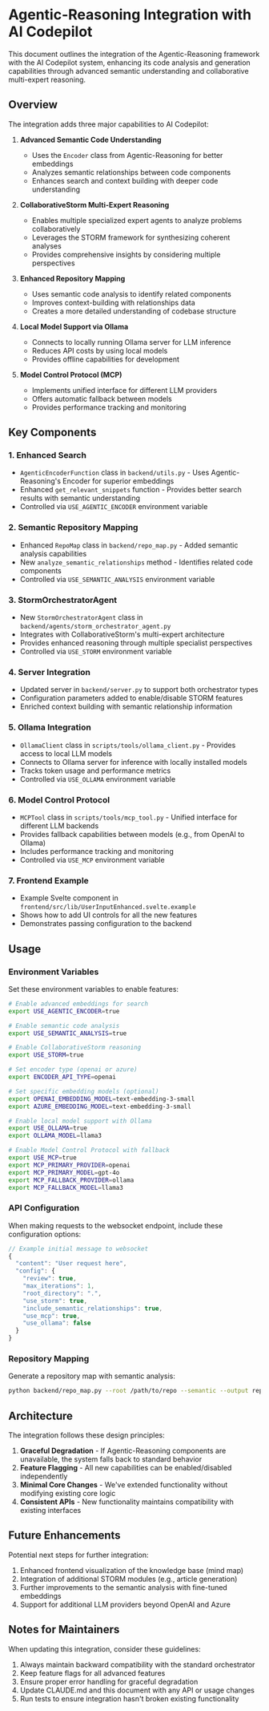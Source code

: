 # Agentic-Reasoning Integration with AI Codepilot

This document outlines the integration of the Agentic-Reasoning framework with the AI Codepilot system, enhancing its code analysis and generation capabilities through advanced semantic understanding and collaborative multi-expert reasoning.

## Overview

The integration adds three major capabilities to AI Codepilot:

1. **Advanced Semantic Code Understanding**
   - Uses the `Encoder` class from Agentic-Reasoning for better embeddings
   - Analyzes semantic relationships between code components
   - Enhances search and context building with deeper code understanding

2. **CollaborativeStorm Multi-Expert Reasoning**
   - Enables multiple specialized expert agents to analyze problems collaboratively
   - Leverages the STORM framework for synthesizing coherent analyses
   - Provides comprehensive insights by considering multiple perspectives

3. **Enhanced Repository Mapping**
   - Uses semantic code analysis to identify related components
   - Improves context-building with relationships data
   - Creates a more detailed understanding of codebase structure
   
4. **Local Model Support via Ollama**
   - Connects to locally running Ollama server for LLM inference
   - Reduces API costs by using local models
   - Provides offline capabilities for development

5. **Model Control Protocol (MCP)**
   - Implements unified interface for different LLM providers
   - Offers automatic fallback between models
   - Provides performance tracking and monitoring

## Key Components

### 1. Enhanced Search

- `AgenticEncoderFunction` class in `backend/utils.py` - Uses Agentic-Reasoning's Encoder for superior embeddings
- Enhanced `get_relevant_snippets` function - Provides better search results with semantic understanding
- Controlled via `USE_AGENTIC_ENCODER` environment variable

### 2. Semantic Repository Mapping

- Enhanced `RepoMap` class in `backend/repo_map.py` - Added semantic analysis capabilities 
- New `analyze_semantic_relationships` method - Identifies related code components
- Controlled via `USE_SEMANTIC_ANALYSIS` environment variable

### 3. StormOrchestratorAgent

- New `StormOrchestratorAgent` class in `backend/agents/storm_orchestrator_agent.py`
- Integrates with CollaborativeStorm's multi-expert architecture
- Provides enhanced reasoning through multiple specialist perspectives
- Controlled via `USE_STORM` environment variable

### 4. Server Integration

- Updated server in `backend/server.py` to support both orchestrator types
- Configuration parameters added to enable/disable STORM features
- Enriched context building with semantic relationship information

### 5. Ollama Integration

- `OllamaClient` class in `scripts/tools/ollama_client.py` - Provides access to local LLM models
- Connects to Ollama server for inference with locally installed models
- Tracks token usage and performance metrics
- Controlled via `USE_OLLAMA` environment variable

### 6. Model Control Protocol

- `MCPTool` class in `scripts/tools/mcp_tool.py` - Unified interface for different LLM backends
- Provides fallback capabilities between models (e.g., from OpenAI to Ollama)
- Includes performance tracking and monitoring
- Controlled via `USE_MCP` environment variable  

### 7. Frontend Example

- Example Svelte component in `frontend/src/lib/UserInputEnhanced.svelte.example`
- Shows how to add UI controls for all the new features
- Demonstrates passing configuration to the backend

## Usage

### Environment Variables

Set these environment variables to enable features:

```bash
# Enable advanced embeddings for search
export USE_AGENTIC_ENCODER=true

# Enable semantic code analysis
export USE_SEMANTIC_ANALYSIS=true

# Enable CollaborativeStorm reasoning
export USE_STORM=true

# Set encoder type (openai or azure)
export ENCODER_API_TYPE=openai

# Set specific embedding models (optional)
export OPENAI_EMBEDDING_MODEL=text-embedding-3-small
export AZURE_EMBEDDING_MODEL=text-embedding-3-small

# Enable local model support with Ollama
export USE_OLLAMA=true
export OLLAMA_MODEL=llama3

# Enable Model Control Protocol with fallback
export USE_MCP=true
export MCP_PRIMARY_PROVIDER=openai
export MCP_PRIMARY_MODEL=gpt-4o
export MCP_FALLBACK_PROVIDER=ollama
export MCP_FALLBACK_MODEL=llama3
```

### API Configuration

When making requests to the websocket endpoint, include these configuration options:

```javascript
// Example initial message to websocket
{
  "content": "User request here",
  "config": {
    "review": true,
    "max_iterations": 1,
    "root_directory": ".",
    "use_storm": true,
    "include_semantic_relationships": true,
    "use_mcp": true,
    "use_ollama": false
  }
}
```

### Repository Mapping

Generate a repository map with semantic analysis:

```bash
python backend/repo_map.py --root /path/to/repo --semantic --output repo_map.txt
```

## Architecture

The integration follows these design principles:

1. **Graceful Degradation** - If Agentic-Reasoning components are unavailable, the system falls back to standard behavior
2. **Feature Flagging** - All new capabilities can be enabled/disabled independently
3. **Minimal Core Changes** - We've extended functionality without modifying existing core logic
4. **Consistent APIs** - New functionality maintains compatibility with existing interfaces

## Future Enhancements

Potential next steps for further integration:

1. Enhanced frontend visualization of the knowledge base (mind map)
2. Integration of additional STORM modules (e.g., article generation)
3. Further improvements to the semantic analysis with fine-tuned embeddings
4. Support for additional LLM providers beyond OpenAI and Azure

## Notes for Maintainers

When updating this integration, consider these guidelines:

1. Always maintain backward compatibility with the standard orchestrator
2. Keep feature flags for all advanced features
3. Ensure proper error handling for graceful degradation
4. Update CLAUDE.md and this document with any API or usage changes
5. Run tests to ensure integration hasn't broken existing functionality